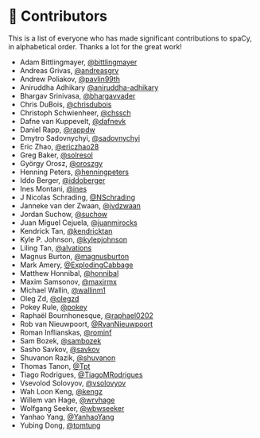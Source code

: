 # 👥 Contributors

This is a list of everyone who has made significant contributions to spaCy, in alphabetical order. Thanks a lot for the great work!

* Adam Bittlingmayer, [@bittlingmayer](https://github.com/bittlingmayer)
* Andreas Grivas, [@andreasgrv](https://github.com/andreasgrv)
* Andrew Poliakov, [@pavlin99th](https://github.com/pavlin99th)
* Aniruddha Adhikary [@aniruddha-adhikary](https://github.com/aniruddha-adhikary)
* Bhargav Srinivasa, [@bhargavvader](https://github.com/bhargavvader)
* Chris DuBois, [@chrisdubois](https://github.com/chrisdubois)
* Christoph Schwienheer, [@chssch](https://github.com/chssch)
* Dafne van Kuppevelt, [@dafnevk](https://github.com/dafnevk)
* Daniel Rapp, [@rappdw](https://github.com/rappdw)
* Dmytro Sadovnychyi, [@sadovnychyi](https://github.com/sadovnychyi)
* Eric Zhao, [@ericzhao28](https://github.com/ericzhao28)
* Greg Baker, [@solresol](https://github.com/solresol)
* György Orosz, [@oroszgy](https://github.com/oroszgy)
* Henning Peters, [@henningpeters](https://github.com/henningpeters)
* Iddo Berger, [@iddoberger](https://github.com/iddoberger)
* Ines Montani, [@ines](https://github.com/ines)
* J Nicolas Schrading, [@NSchrading](https://github.com/NSchrading)
* Janneke van der Zwaan, [@jvdzwaan](https://github.com/jvdzwaan)
* Jordan Suchow, [@suchow](https://github.com/suchow)
* Juan Miguel Cejuela, [@juanmirocks](https://github.com/juanmirocks)
* Kendrick Tan, [@kendricktan](https://github.com/kendricktan)
* Kyle P. Johnson, [@kylepjohnson](https://github.com/kylepjohnson)
* Liling Tan, [@alvations](https://github.com/alvations)
* Magnus Burton, [@magnusburton](https://github.com/magnusburton)
* Mark Amery, [@ExplodingCabbage](https://github.com/ExplodingCabbage)
* Matthew Honnibal, [@honnibal](https://github.com/honnibal)
* Maxim Samsonov, [@maxirmx](https://github.com/maxirmx)
* Michael Wallin, [@wallinm1](https://github.com/wallinm1)
* Oleg Zd, [@olegzd](https://github.com/olegzd)
* Pokey Rule, [@pokey](https://github.com/pokey)
* Raphaël Bournhonesque, [@raphael0202](https://github.com/raphael0202)
* Rob van Nieuwpoort, [@RvanNieuwpoort](https://github.com/RvanNieuwpoort)
* Roman Inflianskas, [@rominf](https://github.com/rominf)
* Sam Bozek, [@sambozek](https://github.com/sambozek)
* Sasho Savkov, [@savkov](https://github.com/savkov)
* Shuvanon Razik, [@shuvanon](https://github.com/shuvanon)
* Thomas Tanon, [@Tpt](https://github.com/Tpt)
* Tiago Rodrigues, [@TiagoMRodrigues](https://github.com/TiagoMRodrigues)
* Vsevolod Solovyov, [@vsolovyov](https://github.com/vsolovyov)
* Wah Loon Keng, [@kengz](https://github.com/kengz)
* Willem van Hage, [@wrvhage](https://github.com/wrvhage)
* Wolfgang Seeker, [@wbwseeker](https://github.com/wbwseeker)
* Yanhao Yang, [@YanhaoYang](https://github.com/YanhaoYang)
* Yubing Dong, [@tomtung](https://github.com/tomtung)
